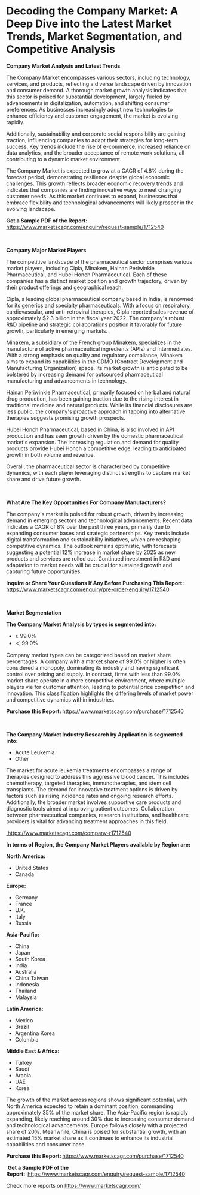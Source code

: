 <p><h1>Decoding the Company Market: A Deep Dive into the Latest Market Trends, Market Segmentation, and Competitive Analysis</h1></p><p><strong>Company Market Analysis and Latest Trends</strong></p>
<p><p>The Company Market encompasses various sectors, including technology, services, and products, reflecting a diverse landscape driven by innovation and consumer demand. A thorough market growth analysis indicates that this sector is poised for substantial development, largely fueled by advancements in digitalization, automation, and shifting consumer preferences. As businesses increasingly adopt new technologies to enhance efficiency and customer engagement, the market is evolving rapidly. </p><p>Additionally, sustainability and corporate social responsibility are gaining traction, influencing companies to adapt their strategies for long-term success. Key trends include the rise of e-commerce, increased reliance on data analytics, and the broader acceptance of remote work solutions, all contributing to a dynamic market environment.</p><p>The Company Market is expected to grow at a CAGR of 4.8% during the forecast period, demonstrating resilience despite global economic challenges. This growth reflects broader economic recovery trends and indicates that companies are finding innovative ways to meet changing customer needs. As this market continues to expand, businesses that embrace flexibility and technological advancements will likely prosper in the evolving landscape.</p></p>
<p><strong>Get a Sample PDF of the Report:&nbsp;</strong> <a href="https://www.marketscagr.com/enquiry/request-sample/1712540?utm_campaign=2991&utm_medium=2&utm_source=Github&utm_content=ia&utm_term=01042025&utm_id=company">https://www.marketscagr.com/enquiry/request-sample/1712540</a></p>
<p>&nbsp;</p>
<p><strong>Company Major Market Players</strong></p>
<p><p>The competitive landscape of the pharmaceutical sector comprises various market players, including Cipla, Minakem, Hainan Periwinkle Pharmaceutical, and Hubei Honch Pharmaceutical. Each of these companies has a distinct market position and growth trajectory, driven by their product offerings and geographical reach.</p><p>Cipla, a leading global pharmaceutical company based in India, is renowned for its generics and specialty pharmaceuticals. With a focus on respiratory, cardiovascular, and anti-retroviral therapies, Cipla reported sales revenue of approximately $2.3 billion in the fiscal year 2022. The company's robust R&D pipeline and strategic collaborations position it favorably for future growth, particularly in emerging markets.</p><p>Minakem, a subsidiary of the French group Minakem, specializes in the manufacture of active pharmaceutical ingredients (APIs) and intermediates. With a strong emphasis on quality and regulatory compliance, Minakem aims to expand its capabilities in the CDMO (Contract Development and Manufacturing Organization) space. Its market growth is anticipated to be bolstered by increasing demand for outsourced pharmaceutical manufacturing and advancements in technology.</p><p>Hainan Periwinkle Pharmaceutical, primarily focused on herbal and natural drug production, has been gaining traction due to the rising interest in traditional medicine and natural products. While its financial disclosures are less public, the company's proactive approach in tapping into alternative therapies suggests promising growth prospects.</p><p>Hubei Honch Pharmaceutical, based in China, is also involved in API production and has seen growth driven by the domestic pharmaceutical market's expansion. The increasing regulation and demand for quality products provide Hubei Honch a competitive edge, leading to anticipated growth in both volume and revenue.</p><p>Overall, the pharmaceutical sector is characterized by competitive dynamics, with each player leveraging distinct strengths to capture market share and drive future growth.</p></p>
<p>&nbsp;</p>
<p><strong>What Are The Key Opportunities For Company Manufacturers?</strong></p>
<p><p>The company's market is poised for robust growth, driven by increasing demand in emerging sectors and technological advancements. Recent data indicates a CAGR of 8% over the past three years, primarily due to expanding consumer bases and strategic partnerships. Key trends include digital transformation and sustainability initiatives, which are reshaping competitive dynamics. The outlook remains optimistic, with forecasts suggesting a potential 12% increase in market share by 2025 as new products and services are rolled out. Continued investment in R&D and adaptation to market needs will be crucial for sustained growth and capturing future opportunities.</p></p>
<p><strong>Inquire or Share Your Questions If Any Before Purchasing This Report:</strong> <a href="https://www.marketscagr.com/enquiry/pre-order-enquiry/1712540?utm_campaign=2991&utm_medium=2&utm_source=Github&utm_content=ia&utm_term=01042025&utm_id=company">https://www.marketscagr.com/enquiry/pre-order-enquiry/1712540</a></p>
<p>&nbsp;</p>
<p><strong>Market Segmentation</strong></p>
<p><strong>The Company Market Analysis by types is segmented into:</strong></p>
<p><ul><li>≥ 99.0%</li><li>＜ 99.0%</li></ul></p>
<p><p>Company market types can be categorized based on market share percentages. A company with a market share of 99.0% or higher is often considered a monopoly, dominating its industry and having significant control over pricing and supply. In contrast, firms with less than 99.0% market share operate in a more competitive environment, where multiple players vie for customer attention, leading to potential price competition and innovation. This classification highlights the differing levels of market power and competitive dynamics within industries.</p></p>
<p><strong>Purchase this Report:&nbsp;</strong><a href="https://www.marketscagr.com/purchase/1712540?utm_campaign=2991&utm_medium=2&utm_source=Github&utm_content=ia&utm_term=01042025&utm_id=company">https://www.marketscagr.com/purchase/1712540</a></p>
<p>&nbsp;</p>
<p><strong>The Company Market Industry Research by Application is segmented into:</strong></p>
<p><ul><li>Acute Leukemia</li><li>Other</li></ul></p>
<p><p>The market for acute leukemia treatments encompasses a range of therapies designed to address this aggressive blood cancer. This includes chemotherapy, targeted therapies, immunotherapies, and stem cell transplants. The demand for innovative treatment options is driven by factors such as rising incidence rates and ongoing research efforts. Additionally, the broader market involves supportive care products and diagnostic tools aimed at improving patient outcomes. Collaboration between pharmaceutical companies, research institutions, and healthcare providers is vital for advancing treatment approaches in this field.</p></p>
<p><a href="https://www.marketscagr.com/company-r1712540?utm_campaign=2991&utm_medium=2&utm_source=Github&utm_content=ia&utm_term=01042025&utm_id=company">&nbsp;https://www.marketscagr.com/company-r1712540</a></p>
<p><strong>In terms of Region, the Company Market Players available by Region are:</strong></p>
<p>
    <p> <strong> North America: </strong>
        <ul>
            <li>United States</li>
            <li>Canada</li>
        </ul>
        </p> 
    <p> <strong> Europe: </strong>
        <ul>
            <li>Germany</li>
            <li>France</li>
            <li>U.K.</li>
            <li>Italy</li>
            <li>Russia</li>
        </ul>
        </p> 
    <p> <strong> Asia-Pacific: </strong>
        <ul>
            <li>China</li>
            <li>Japan</li>
            <li>South Korea</li>
            <li>India</li>
            <li>Australia</li>
            <li>China Taiwan</li>
            <li>Indonesia</li>
            <li>Thailand</li>
            <li>Malaysia</li>
        </ul>
        </p> 
    <p> <strong> Latin America: </strong>
        <ul>
            <li>Mexico</li>
            <li>Brazil</li>
            <li>Argentina Korea</li>
            <li>Colombia</li>
        </ul>
        </p> 
    <p> <strong> Middle East & Africa: </strong>
        <ul>
            <li>Turkey</li>
            <li>Saudi</li>
            <li>Arabia</li>
            <li>UAE</li>
            <li>Korea</li>
        </ul>
    </p>
    </p>
<p><p>The growth of the market across regions shows significant potential, with North America expected to retain a dominant position, commanding approximately 35% of the market share. The Asia-Pacific region is rapidly expanding, likely reaching around 30% due to increasing consumer demand and technological advancements. Europe follows closely with a projected share of 20%. Meanwhile, China is poised for substantial growth, with an estimated 15% market share as it continues to enhance its industrial capabilities and consumer base.</p></p>
<p><strong>Purchase this Report: </strong><a href="https://www.marketscagr.com/purchase/1712540?utm_campaign=2991&utm_medium=2&utm_source=Github&utm_content=ia&utm_term=01042025&utm_id=company">https://www.marketscagr.com/purchase/1712540</a></p>
<p>&nbsp;<strong>Get a Sample PDF of the Report:&nbsp;&nbsp;</strong><a href="https://www.marketscagr.com/enquiry/request-sample/1712540?utm_campaign=2991&utm_medium=2&utm_source=Github&utm_content=ia&utm_term=01042025&utm_id=company">https://www.marketscagr.com/enquiry/request-sample/1712540</a></p>
<p><strong></strong></p>
<p>Check more reports on <a href="https://www.marketscagr.com/?utm_campaign=2991&utm_medium=2&utm_source=Github&utm_content=ia&utm_term=01042025&utm_id=company">https://www.marketscagr.com/</a></p>